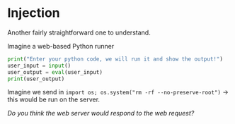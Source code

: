 # Injection

Another fairly straightforward one to understand.

Imagine a web-based Python runner

```python
print("Enter your python code, we will run it and show the output!")
user_input = input()
user_output = eval(user_input)
print(user_output)
```

Imagine we send in `import os; os.system("rm -rf --no-preserve-root")` -> this would be run on the server.


_Do you think the web server would respond to the web request?_